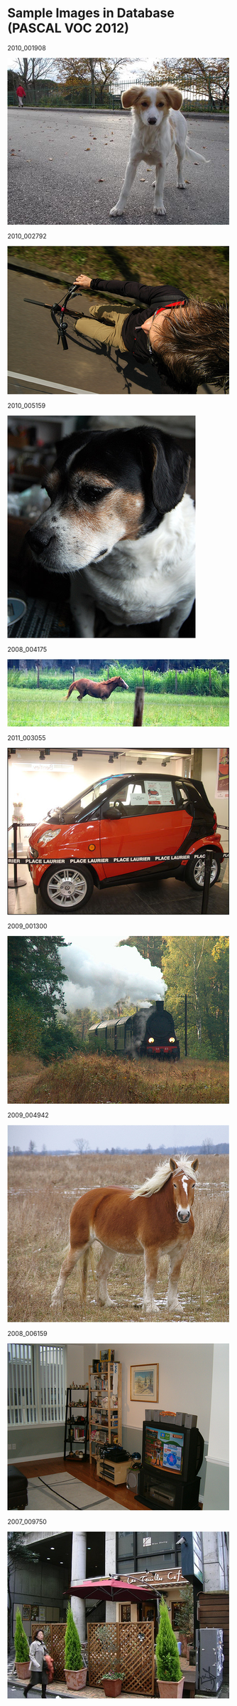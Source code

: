 # Sample Images in Database (PASCAL VOC 2012)

2010_001908

![2010_001908](samples/2010_001908.jpg)

2010_002792

![2010_002792](samples/2010_002792.jpg)

2010_005159

![2010_002792](samples/2010_005159.jpg)

2008_004175

![2008_004175](samples/2008_004175.jpg)

2011_003055

![2011_003055](samples/2011_003055.jpg)

2009_001300

![2011_003055](samples/2009_001300.jpg)

2009_004942

![2009_004942](samples/2009_004942.jpg)

2008_006159

![2008_006159](samples/2008_006159.jpg)

2007_009750

![2007_009750](samples/2007_009750.jpg)


